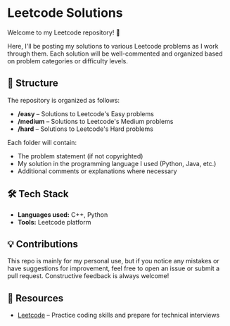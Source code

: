 # Leetcode Solutions

Welcome to my Leetcode repository! 🎯

Here, I'll be posting my solutions to various Leetcode problems as I work through them. Each solution will be well-commented and organized based on problem categories or difficulty levels.

## 📂 Structure

The repository is organized as follows:

- **/easy** – Solutions to Leetcode's Easy problems
- **/medium** – Solutions to Leetcode's Medium problems
- **/hard** – Solutions to Leetcode's Hard problems

Each folder will contain:
- The problem statement (if not copyrighted)
- My solution in the programming language I used (Python, Java, etc.)
- Additional comments or explanations where necessary

## 🛠️ Tech Stack

- **Languages used:** C++, Python
- **Tools:** Leetcode platform

## 💡 Contributions

This repo is mainly for my personal use, but if you notice any mistakes or have suggestions for improvement, feel free to open an issue or submit a pull request. Constructive feedback is always welcome!

## 🔗 Resources

- [Leetcode](https://leetcode.com/) – Practice coding skills and prepare for technical interviews
